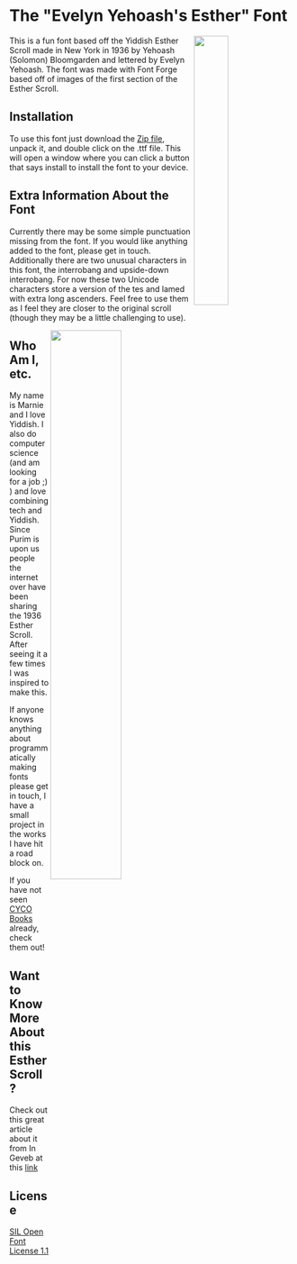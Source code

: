 # The "Evelyn Yehoash's Esther" Font

<img align="right" src="http://museums.cjh.org/web/objects/common/webmedia.php?irn=36679&reftable=ecatalogue&refirn=8638" width = 35% height = 35%>

This is a fun font based off the Yiddish Esther Scroll made in New York in 1936 by Yehoash (Solomon) Bloomgarden and lettered by Evelyn Yehoash. The font was made with Font Forge based off of images of the first section of the Esther Scroll. 


## Installation

To use this font just download the [Zip file](https://github.com/MarnieRM/The-Evelyn-Yehoash-s-Esther-Font/blob/main/E_Yehoash_Esther.zip), unpack it, and double click on the .ttf file. This will open a window where you can click a button that says install to install the font to your device.

## Extra Information About the Font

Currently there may be some simple punctuation missing from the font. If you would like anything added to the font, please get in touch. Additionally there are two unusual characters in this font, the interrobang and upside-down interrobang. For now these two Unicode characters store a version of the tes and lamed with extra long ascenders. Feel free to use them as I feel they are closer to the original scroll (though they may be a little challenging to use). 

<img align="right" src="https://media.giphy.com/media/v1.Y2lkPTc5MGI3NjExMTcxNDFkOTdjOTcxNGNmM2E2NzU1N2E5OTllZTliOTRlYWY4NGQwNyZjdD1n/LSRLkwf08PGDdHM99F/giphy.gif" width = 50% height = 50%>

## Who Am I, etc.

My name is Marnie and I love Yiddish. I also do computer science (and am looking for a job ;) ) and love combining tech and Yiddish. Since Purim is upon us people the internet over have been sharing the 1936 Esther Scroll. After seeing it a few times I was inspired to make this. 

If anyone knows anything about programmatically making fonts please get in touch, I have a small project in the works I have hit a road block on.

If you have not seen [CYCO Books](https://www.facebook.com/groups/307415619354386) already, check them out!

## Want to Know More About this Esther Scroll?

Check out this great article about it from In Geveb at this [link](https://ingeveb.org/blog/yehoashs-scroll-a-calligraphed-megiles-ester)

## License

[SIL Open Font License 1.1](https://choosealicense.com/licenses/ofl-1.1/)
